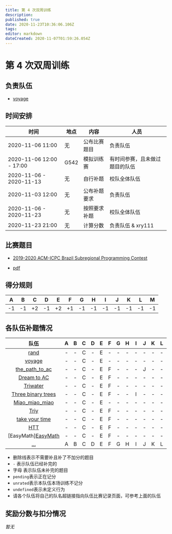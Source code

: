 ```yaml
---
title: 第 4 次双周训练
description: 
published: true
date: 2020-11-23T10:36:06.106Z
tags: 
editor: markdown
dateCreated: 2020-11-07T01:59:26.054Z
---
```


# 第 4 次双周训练

## 负责队伍

* [voyage](/team/voyage)

## 时间安排

| 时间 | 地点  | 内容 | 人员 |
|---|---|---|---|
| 2020-11-06 11:00 | 无 | 公布比赛题目 | 负责队伍 |
| 2020-11-06 12:00 - 17:00 | G542 | 模拟训练赛 | 有时间参赛，且未做过题目的队伍 |
| 2020-11-06 - 2020-11-13 | 无 | 自行补题 | 校队全体队伍 |
| 2020-11-03 12:00 | 无 | 公布补题要求 | 负责队伍 |
| 2020-11-06 - 2020-11-23 | 无 | 按照要求补题 | 校队全体队伍 |
| 2020-11-23 21:00 | 无 | 计算分数 | 负责队伍 & xry111 |

## 比赛题目

* [2019-2020 ACM-ICPC Brazil Subregional Programming Contest](https://codeforces.com/group/2l2uaz0vCx/contest/102346)

* [pdf](https://codeforces.com/group/2l2uaz0vCx/contest/102346/attachments/download/9358/maratona_en.pdf)

## 得分规则
|A|B|C|D|E|F|G|H|I|J|K|L|M|
|:-:|:-:|:-:|:-:|:-:|:-:|:-:|:-:|:-:|:-:|:-:|:-:|:-:|
|-1|-1|+2|-1|+2|+1|-1|-1|-1|-1|-1|-1|-1|

## 各队伍补题情况

|队伍|A|B|C|D|E|F|G|H|I|J|K|L|M|
|:-:|:-:|:-:|:-:|:-:|:-:|:-:|:-:|:-:|:-:|:-:|:-:|:-:|:-:|
|[rand](/team/rand/trainings/GYM-102391)|-|-|C|-|E|-|-|-|-|-|-|-|-|
|[voyage](/team/voyage/gym102346)|-|-|C|-|E|-|-|-|-|-|-|-|-|
|[the_path_to_ac](/team/the_path_to_ac)|-|-|C|-|E|F|-|-|-|J|-|-|-|
|[Dream to AC](/team/DreamToAc/训练记录/第四次双周训练)|-|-|C|-|E|F|-|-|-|-|-|-|-|
|[Triwater](/team/Triwater/2019-2020ACM-ICPCBrazil)|-|-|C|-|E|F|-|-|-|-|-|-|-|
|[Three binary trees](/team/Three)|-|-|C|-|E|F|-|-|I|-|-|-|-|
|[Miao_miao_miao](/team/Miao_miao_miao/双周训练4)|-|-|C|-|E|-|-|-|-|-|-|-|-|
|[Triy](/team/Triy/双周训练4)|-|-|C|-|E|F|-|-|-|-|-|-|-|
|[take your time](/team/take-your-time/train-records/icpc2020brazil)|-|-|C|-|E|F|-|-|-|-|-|-|-|
|[HTT](/team/HTT/ACM-ICPC巴西分区)|-|-|C|-|E|F|-|-|-|-|-|-|-|
|[EasyMath][EasyMath](/team/EasyMath/训练记录/EasyMath)|-|-|C|-|E|F|-|-|-|-|-|-|-|
|[...](/team/)|A|B|C|D|E|F|G|H|I|J|K|L|M|

* 删除线表示不需要补且补了不加分的题目
* `-` 表示队伍已经补完的
* 字母 表示队伍未补完的题目
* `pending`表示正在记分
* `unrated`表示本队伍本场训练不记分
* `undefined`表示未定义行为
* 请各个队伍将自己的队名超链接指向队伍比赛记录页面，可参考上面的队伍

## 奖励分数与扣分情况

*暂无*